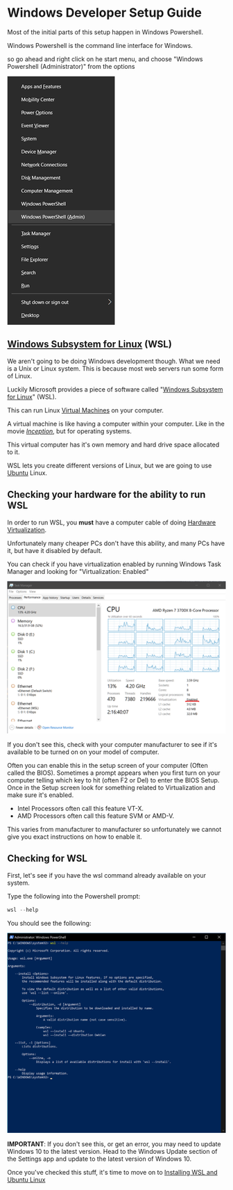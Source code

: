# Windows Developer Setup Guide

Most of the initial parts of this setup happen in Windows Powershell.

Windows Powershell is the command line interface for Windows.

so go ahead and right click on he start menu, and choose "Windows Powershell (Administrator)" from the options

![Start Menu Right Click Menu](images/Start-Menu-Right-Click.png)

## [Windows Subsystem for Linux] (WSL)

We aren't going to be doing Windows development though. What we need is a Unix
or Linux system. This is because most web servers run some form of Linux.

Luckily Microsoft provides a piece of software called "[Windows Subsystem for Linux]" (WSL).

This can run Linux [Virtual Machines] on your computer.

A virtual machine is like having a computer within your computer.  Like in the movie
*[Inception]*, but for operating systems.

This virtual computer has it's own memory and hard drive space allocated to it.

WSL lets you create different versions of Linux, but we are going to use [Ubuntu] Linux.

## Checking your hardware for the ability to run WSL

In order to run WSL, you **must** have a computer cable of doing [Hardware Virtualization].

Unfortunately many cheaper PCs don't have this ability, and many PCs have it, but have it disabled by default.

You can check if you have virtualization enabled by running Windows Task Manager and looking for "Virtualization: Enabled"

![task manager](images/task-manager-virtualization-enabled.png)

If you don't see this, check with your computer manufacturer to see if it's available to be turned on on your model of computer.

Often you can enable this in the setup screen of your computer (Often called the BIOS). Sometimes a prompt appears when you first turn on your computer telling which key to hit (often F2 or Del) to enter the BIOS Setup.  Once in the Setup screen look for something related to Virtualization and make sure it's enabled.

- Intel Processors often call this feature VT-X.
- AMD Processors often call this feature SVM or AMD-V.

This varies from manufacturer to manufacturer so unfortunately we cannot give you exact instructions on how to enable it.

## Checking for WSL

First, let's see if you have the wsl command already available on your system.

Type the following into the Powershell prompt:

```powershell
wsl --help
```

You should see the following:

![wsl help](images/wsl-help.png)

**IMPORTANT**: If you don't see this, or get an error, you may need to update Windows 10 to the
latest version.  Head to the Windows Update section of the Settings app and
update to the latest version of Windows 10.

Once you've checked this stuff, it's time to move on to [Installing WSL and Ubuntu Linux]

[Installing WSL and Ubuntu Linux]:wsl-ubuntu-setup.md
[Windows Subsystem for Linux]:https://docs.microsoft.com/en-us/windows/wsl/about
[Virtual Machines]:https://en.wikipedia.org/wiki/Virtual_machine
[Inception]:https://www.imdb.com/title/tt1375666/
[Hardware Virtualization]:https://en.wikipedia.org/wiki/Hardware_virtualization
[Ubuntu]:https://ubuntu.com
